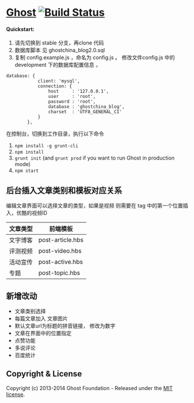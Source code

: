 # [Ghost](https://github.com/TryGhost/Ghost) [![Build Status](https://travis-ci.org/TryGhost/Ghost.svg?branch=master)](https://travis-ci.org/TryGhost/Ghost)

#### Quickstart:
1. 请先切换到 stable 分支，再clone 代码
2. 数据库脚本 见 ghostchina_blog2.0.sql
3. 复制 config.example.js ，命名为 config.js 。
修改文件config.js  中的development 下的数据库配置信息 ，

```
database: {
            client: 'mysql',
            connection: {
                host     : '127.0.0.1',
                user     : 'root',
                password : 'root',
                database : 'ghostchina_blog',
                charset  : 'UTF8_GENERAL_CI'
            }
        },

```

在控制台，切换到工作目录，执行以下命令

1. `npm install -g grunt-cli`
1. `npm install`
1. `grunt init` (and `grunt prod` if you want to run Ghost in production mode)
1. `npm start`

## 后台插入文章类别和模板对应关系
编辑文章界面可以选择文章的类型，如果是视频 则需要在 tag 中的第一个位置插入，优酷的视频ID

文章类型	| 前端模板
----|-------
文字博客  | post-article.hbs
评测视频  | post-video.hbs
活动宣传  | post-active.hbs
专题      | post-topic.hbs

## 新增改动
*  文章类别选择
*  每篇文章加入 文章图片
*  默认文章url为标题的拼音链接， 修改为数字
*  文章在界面中的位置指定
*  点赞功能
*  多说评论
*  百度统计




## Copyright & License

Copyright (c) 2013-2014 Ghost Foundation - Released under the [MIT license](LICENSE).
